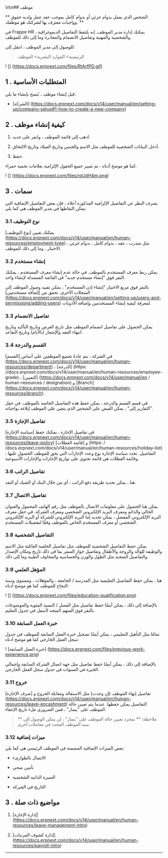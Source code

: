 \n\n## موظف

** الشخص الذي يعمل بدوام جزئي أو بدوام كامل بموجب عقد عمل ولديه حقوق وواجبات معترف بها لشركتك هو موظفك. **

في Frappe HR ، يمكنك إدارة مدير الموظف. إنه يلتقط التفاصيل الديموغرافية والشخصية والمهنية وتفاصيل الانضمام والمغادرة وما إلى ذلك للموظف.

للوصول إلى مدير الموظف ، انتقل إلى:

> الرئيسية> الموارد البشرية> الموظف

! [] (https://docs.erpnext.com/files/RtArfPD.gif)

## 1 \. المتطلبات الأساسية

قبل إنشاء موظف ، يُنصح بإنشاء ما يلي:

* [الشركة] (https://docs.erpnext.com/docs/v14/user/manual/en/setting-up/company-setup#1-how-to-create-a-new-company)
    

## 2 \. كيفية إنشاء موظف

1. اذهب إلى قائمة الموظف ، وانقر على جديد.
    
2. أدخل البيانات الشخصية للموظف مثل الاسم والجنس وتاريخ الميلاد وتاريخ الالتحاق.
    
3. حفظ.
    

كما هو موضح أدناه ، تم تمييز جميع الحقول الإلزامية بعلامات نجمية حمراء.

! [] (https://docs.erpnext.com/files/rqUdH4m.png)

## 3 \. سمات

بصرف النظر عن التفاصيل الإلزامية المذكورة أعلاه ، فإن بعض التفاصيل الإضافية التي يمكن التقاطها في مدير الموظف هي كما يلي:

### 3.1 نوع التوظيف

يمكنك تعيين [نوع التوظيف] (https://docs.erpnext.com/docs/v14/user/manual/en/human-resources/employment-type) مثل متدرب ، عقد ، بدوام كامل ، بدوام جزئي ، الاختبار ، وما إلى ذلك للموظف.

### 3.2 إنشاء مستخدم

يمكن ربط معرف المستخدم بالموظف. في حالة عدم إنشاء معرف المستخدم ، يمكنك النقر فوق "إنشاء مستخدم جديد" في القائمة المنسدلة لإنشاء واحد.

بالنقر فوق مربع الاختيار "إنشاء إذن المستخدم" ، يمكن تقييد وصول الموظف إلى السجلات الأخرى. تحقق من [إضافة مستخدمين] (https://docs.erpnext.com/docs/v14/user/manual/en/setting-up/users-and-permissions/adding-users) لمعرفة كيفية إنشاء المستخدمين وإضافة الأذونات.

### 3.3 تفاصيل الانضمام

يمكن الحصول على تفاصيل انضمام الموظف مثل تاريخ العرض وتاريخ التأكيد وتاريخ انتهاء العقد والإشعار (بالأيام) وتاريخ التقاعد.

### 3.4 القسم والدرجة

في الشركة ، يتم عادةً تجميع الموظفين على أساس [القسم] (https://docs.erpnext.com/docs/v14/user/manual/en/human-resources/department) ، [الدرجة] (https: //docs.erpnext.com/docs/v14/user/manual/en/human-resources/employee-grade) ، [التعيين] (https://docs.erpnext.com/docs/v14/user/manual/en / human-resources / designation) و [Branch] (https://docs.erpnext.com/docs/v14/user/manual/en/human-resources/branch).

في قسم القسم والدرجة ، يمكن حفظ هذه التفاصيل الخاصة بالموظف. في حقل "التقارير إلى" ، يمكن القبض على الشخص الذي يتعين على الموظف إبلاغه بواجباته.

### 3.5 تفاصيل الإجازة

في تفاصيل الإجازة ، يمكنك حفظ [سياسة الإجازة] (https://docs.erpnext.com/docs/v14/user/manual/en/human-resources/leave-policy) و [قائمة العطلات] (https: / /docs.erpnext.com/docs/v14/user/manual/en/human-resources/holiday-list) التفاصيل. تحدد سياسة الإجازة نوع وعدد الإجازات التي يحق للموظف الحصول عليها ، وقائمة العطلات هي قائمة تحتوي على تواريخ الإجازات والإجازات الأسبوعية.

### 3.6 تفاصيل الراتب

هنا ، يمكن تحديد طريقة دفع الراتب ، أي من خلال البنك أو الشيك أو النقد.

### 3.7 تفاصيل الاتصال

يمكن هنا الحصول على معلومات الاتصال بالموظف مثل رقم الهاتف المحمول والعنوان الحالي والدائم ومعرف البريد الإلكتروني الشخصي ومعرف الشركة. في حقل معرف البريد الإلكتروني المفضل ، يمكن تحديد إما البريد الإلكتروني للشركة أو البريد الإلكتروني الشخصي أو معرف المستخدم الخاص بالموظف وفقًا لتفضيلات المستخدم.

### 3.8 التفاصيل الشخصية

يمكن حفظ التفاصيل الشخصية للموظف مثل تفاصيل الخلفية العائلية مثل الاسم والوظيفة للوالد والزوجة والأطفال وتفاصيل جواز السفر بما في ذلك تاريخ ومكان الإصدار والتفاصيل الصحية مثل الطول والوزن والحساسية والمخاوف الطبية وما إلى ذلك.

### 3.9 المؤهل العلمي

هنا ، يمكن حفظ التفاصيل التعليمية مثل المدرسة / الجامعة ، والمؤهلات ، ومستوى وسنة النجاح للموظف كما هو موضح أدناه:

! [] (https://docs.erpnext.com/files/education-qualification.png)

بالإضافة إلى ذلك ، يمكن أيضًا حفظ تفاصيل مثل الفصل / النسبة المئوية والموضوعات بالنقر فوق السهم المتجه لأسفل في جدول التعليم.

### 3.10 خبرة العمل السابقة

تمامًا مثل التأهيل التعليمي ، يمكن أيضًا تسجيل خبرة العمل السابقة للموظف في جدول سجل العمل الخارجي كما هو موضح أدناه:

! [خبرة العمل السابقة] (https://docs.erpnext.com/files/previous-work-experience.png)

بالإضافة إلى ذلك ، يمكن أيضًا حفظ تفاصيل مثل جهة اتصال الشركة السابقة وإجمالي الخبرة في السنوات في جدول سجل العمل الخارجي.

### 3.11 خروج

تفاصيل إنهاء الموظف (إن وجدت) مثل الاستقالة ومقابلة الخروج و [صرف الإجازة] (https://docs.erpnext.com/docs/v14/user/manual/en/human-resources/leave-encashment) التفاصيل يمكن حفظها. عندما يتم تعيين حالة الموظف على "يسار" ، فمن الضروري ملء تاريخ الإعفاء.

> ** ملاحظة: ** بمجرد تعيين حالة الموظف على "يسار" ، لن يمكن الوصول إلى سيد الموظف المحدد في معاملات أخرى.

### 3.12 ميزات إضافية

بعض الميزات الإضافية المضمنة في الموظف الرئيسي هي كما يلي:

*   الاتصال بالطوارىء
    
*   تأمين صحي
    
* السيرة الذاتية الشخصية
    
* التاريخ في الشركة
    

## 3 \. مواضيع ذات صلة

1. [إدارة الإجازة] (https://docs.erpnext.com/docs/v14/user/manual/en/human-resources/leave-management-intro)
    
2. [إدارة كشوف المرتبات] (https://docs.erpnext.com/docs/v14/user/manual/en/human-resources/payroll-intro)
    

* * *
